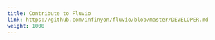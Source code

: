 ```yaml
---
title: Contribute to Fluvio
link: https://github.com/infinyon/fluvio/blob/master/DEVELOPER.md
weight: 1000
---
```

